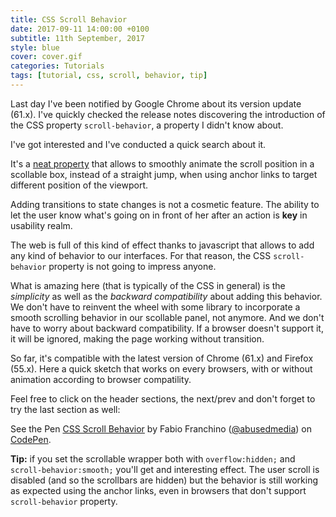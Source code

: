 ```yaml
---
title: CSS Scroll Behavior
date: 2017-09-11 14:00:00 +0100
subtitle: 11th September, 2017
style: blue
cover: cover.gif
categories: Tutorials
tags: [tutorial, css, scroll, behavior, tip]
---
```


Last day I've been notified by Google Chrome about its version update (61.x). I've quickly checked the release notes discovering the introduction of the CSS property `scroll-behavior`, a property I didn't know about.

I've got interested and I've conducted a quick search about it.

<!-- main_ad -->

It's a [neat property](https://developer.mozilla.org/en-US/docs/Web/CSS/scroll-behavior) that allows to smoothly animate the scroll position in a scollable box, instead of a straight jump, when using anchor links to target different position of the viewport.

Adding transitions to state changes is not a cosmetic feature. The ability to let the user know what's going on in front of her after an action is **key** in usability realm.

The web is full of this kind of effect thanks to javascript that allows to add any kind of behavior to our interfaces. For that reason, the CSS `scroll-behavior` property is not going to impress anyone.

What is amazing here (that is typically of the CSS in general) is the *simplicity* as well as the *backward compatibility* about adding this behavior.  
We don't have to reinvent the wheel with some library to incorporate a smooth scrolling behavior in our scollable panel, not anymore. And we don't have to worry about backward compatibility. If a browser doesn't support it, it will be ignored, making the page working without transition.

So far, it's compatible with the latest version of Chrome (61.x) and Firefox (55.x). Here a quick sketch that works on every browsers, with or without animation according to browser compatility.

Feel free to click on the header sections, the next/prev and don't forget to try the last section as well:

<p data-height="365" data-theme-id="light" data-slug-hash="qPWdwO" data-default-tab="result" data-user="abusedmedia" data-embed-version="2" data-pen-title="CSS Scroll Behavior" class="codepen">See the Pen <a href="https://codepen.io/abusedmedia/pen/qPWdwO/">CSS Scroll Behavior</a> by Fabio Franchino (<a href="https://codepen.io/abusedmedia">@abusedmedia</a>) on <a href="https://codepen.io">CodePen</a>.</p>
<script async src="https://production-assets.codepen.io/assets/embed/ei.js"></script>

**Tip:** if you set the scrollable wrapper both with `overflow:hidden;` and `scroll-behavior:smooth;` you'll get and interesting effect. The user scroll is disabled (and so the scrollbars are hidden) but the behavior is still working as expected using the anchor links, even in browsers that don't support `scroll-behavior` property.